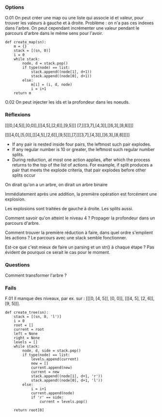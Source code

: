 
### Options

O.01 On peut créer une map ou une liste qui associe id et valeur, pour trouver
les valeurs à gauche et à droite. Problème : on n'a pas ces indexes dans
l'arbre. On peut cependant incrémenter une valeur pendant le parcours d'arbre
dans le même sens pour l'avoir.

```
def create_map(sn):
    m = {}
    stack = [(sn, 0)]
    i = 0
    while stack:
        node, d = stack.pop()
        if type(node) == list:
            stack.append((node[1], d+1))
            stack.append((node[0], d+1))
        else:
            m[i] = (i, d, node)
            i = i+1
    return m
```


O.02 On peut injecter les ids et la profondeur dans les noeuds.

### Réflexions

[[[0,[4,5]],[0,0]],[[[4,5],[2,6]],[9,5]]]
[7,[[[3,7],[4,3]],[[6,3],[8,8]]]]

[[[[4,0],[5,0]],[[[4,5],[2,6]],[9,5]]],[7,[[[3,7],[4,3]],[[6,3],[8,8]]]]]

- If any pair is nested inside four pairs, the leftmost such pair explodes.
- If any regular number is 10 or greater, the leftmost such regular number
  splits.
- During reduction, at most one action applies, after which the process returns
  to the top of the list of actions. For example, if split produces a pair that
  meets the explode criteria, that pair explodes before other splits occur

On dirait qu'on a un arbre, on dirait un arbre binaire

Immédiatement après une addition, la première opération est forcément une explosion.

Les explosions sont traitées de gauche à droite. Les splits aussi.

Comment savoir qu'on atteint le niveau 4 ? Propager la profondeur dans un parcours d'arbre.

Comment trouver la première réduction à faire, dans quel ordre s'empilent les
actions ? Le parcours avec une stack semble fonctionner.

Est-ce que c'est mieux de faire un parsing et un str() à chaque étape ? Pas
évident de pourquoi ce serait le cas pour le moment.


### Questions

Comment transformer l'arbre ?


### Fails

F.01 Il manque des niveaux, par ex. sur :
[[[0, [4, 5]], [0, 0]], [[[4, 5], [2, 6]], [9, 5]]].

```
def create_tree(sn):
    stack = [(sn, 0, 'l')]
    i = 0
    root = []
    current = root
    left = None
    right = None
    levels = []
    while stack:
        node, d, side = stack.pop()
        if type(node) == list:
            levels.append(current)
            new = []
            current.append(new)
            current = new
            stack.append((node[1], d+1, 'r'))
            stack.append((node[0], d+1, 'l'))
        else:
            i = i+1
            current.append(node)
            if 'r' == side:
                current = levels.pop()

    return root[0]
```
